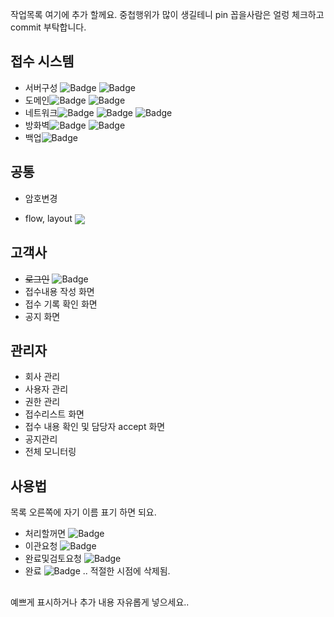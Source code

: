 작업목록 여기에 추가 할께요. 중첩행위가 많이 생길테니 pin 꼽을사람은 얼렁 체크하고 commit 부탁합니다.



## 접수 시스템

- 서버구성 ![Badge](https://img.shields.io/badge/dhk-darkblue) ![Badge](https://img.shields.io/badge/quristyle-red)
- 도메인![Badge](https://img.shields.io/badge/jwp-darkblue) ![Badge](https://img.shields.io/badge/quristyle-red)
- 네트워크![Badge](https://img.shields.io/badge/jwp-blue) ![Badge](https://img.shields.io/badge/quristyle-darkblue) ![Badge](https://img.shields.io/badge/dhk-darkblue)
- 방화벽![Badge](https://img.shields.io/badge/jwp-darkblue) ![Badge](https://img.shields.io/badge/quristyle-darkblue)
- 백업![Badge](https://img.shields.io/badge/jwp-red)


## 공통

- 암호변경
- <p>flow, layout <img src="https://img.shields.io/badge/quristyle-red" style="vertical-align: middle;"/></p>

## 고객사 

- ~~로그인~~ ![Badge](https://img.shields.io/badge/uspuni-red)
- 접수내용 작성 화면
- 접수 기록 확인 화면
- 공지 화면


## 관리자

- 회사 관리
- 사용자 관리
- 권한 관리
- 접수리스트 화면
- 접수 내용 확인 및 담당자 accept 화면
- 공지관리
- 전체 모니터링


## 사용법

목록 오른쪽에 자기 이름 표기 하면 되요.

- 처리할꺼면 ![Badge](https://img.shields.io/badge/quristyle-red)
- 이관요청 ![Badge](https://img.shields.io/badge/quristyle-gray)
- 완료및검토요청 ![Badge](https://img.shields.io/badge/quristyle-blue)
- 완료 ![Badge](https://img.shields.io/badge/quristyle-darkblue) .. 적절한 시점에 삭제됨.

##

예쁘게 표시하거나 추가 내용 자유롭게 넣으세요..